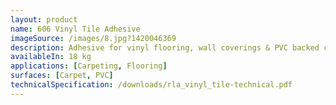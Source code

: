 ```yaml
---
layout: product
name: 606 Vinyl Tile Adhesive
imageSource: /images/8.jpg?1420046369
description: Adhesive for vinyl flooring, wall coverings & PVC backed carpet.
availableIn: 18 kg
applications: [Carpeting, Flooring]
surfaces: [Carpet, PVC]
technicalSpecification: /downloads/rla_vinyl_tile-technical.pdf
--- 
```

